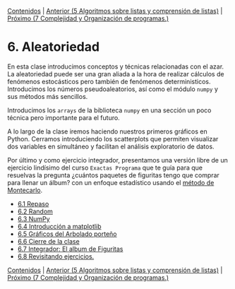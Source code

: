 [Contenidos](../Contenidos.md) \| [Anterior (5 Algoritmos sobre listas y comprensión de listas)](../05_Listas/00_Resumen.md) \| [Próximo (7 Complejidad y Organización de programas.)](../07_Organizacion/00_Resumen.md)

# 6. Aleatoriedad
En esta clase introducimos conceptos y técnicas relacionadas con el azar. La aleatoriedad puede ser una gran aliada a la hora de realizar cálculos de fenómenos estocásticos pero también de fenómenos deterministicos.
Introducimos los números pseudoaleatorios, así como el módulo `numpy` y sus métodos más sencillos.

Introducimos los `arrays` de la biblioteca `numpy` en una sección un poco técnica pero importante para el futuro. 

A lo largo de la clase iremos haciendo nuestros primeros gráficos en Python. Cerramos introduciendo los scatterplots que permiten visualizar dos variables en simultáneo y facilitan el análisis exploratorio de datos.

Por último y como ejercicio integrador, presentamos una versión libre de un ejercicio lindísimo del curso `Exactas Programa` que te guía para que resuelvas la pregunta ¿cuántos paquetes de figuritas tengo que comprar para llenar un álbum? con un enfoque estadístico usando el [método de Montecarlo](https://es.wikipedia.org/wiki/M%C3%A9todo_de_Montecarlo).


* [6.1 Repaso](01_Repaso.md)
* [6.2 Random](02_Random.md)
* [6.3 NumPy](03_NumPy_Arrays.md)
* [6.4 Introducción a matplotlib](04_Intro_mpl.md)
* [6.5 Gráficos del Arbolado porteño](05_Arboles3_plt.md)
* [6.6 Cierre de la clase](06_Cierre.md)
* [6.7 Integrador: El album de Figuritas](07_Figuritas.md)
* [6.8 Revisitando ejercicios.](08_Repaso.md)


[Contenidos](../Contenidos.md) \| [Anterior (5 Algoritmos sobre listas y comprensión de listas)](../05_Listas/00_Resumen.md) \| [Próximo (7 Complejidad y Organización de programas.)](../07_Organizacion/00_Resumen.md)
